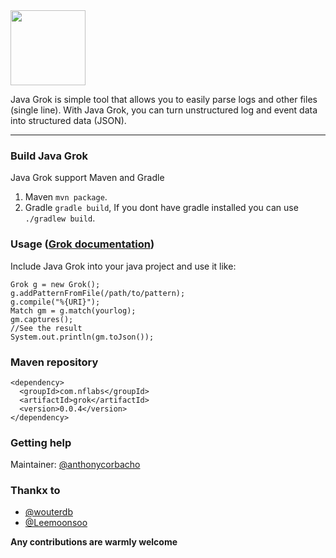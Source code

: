 <img src="http://peloton.nflabs.com/imgs/logo.png" height="120" align="bottom"/>

Java Grok is simple tool that allows you to easily parse logs and other files (single line). With Java Grok, you can turn unstructured log and event data into structured data (JSON).

-----------------------

### Build Java Grok

Java Grok support Maven and Gradle
 1. Maven ``mvn package``.
 2. Gradle ``gradle build``, If you dont have gradle installed you can use ``./gradlew build``.

### Usage ([Grok documentation](http://grok.nflabs.com/))
Include Java Grok into your java project and use it like:

	Grok g = new Grok();
	g.addPatternFromFile(/path/to/pattern);
	g.compile("%{URI}");
	Match gm = g.match(yourlog);
	gm.captures();
	//See the result
	System.out.println(gm.toJson());

### Maven repository

	<dependency>
	  <groupId>com.nflabs</groupId>
	  <artifactId>grok</artifactId>
	  <version>0.0.4</version>
	</dependency>
	

### Getting help
Maintainer: [@anthonycorbacho](https://github.com/anthonycorbacho)

### Thankx to
 * [@wouterdb](https://github.com/wouterdb)
 * [@Leemoonsoo](https://github.com/Leemoonsoo)
 
**Any contributions are warmly welcome**

